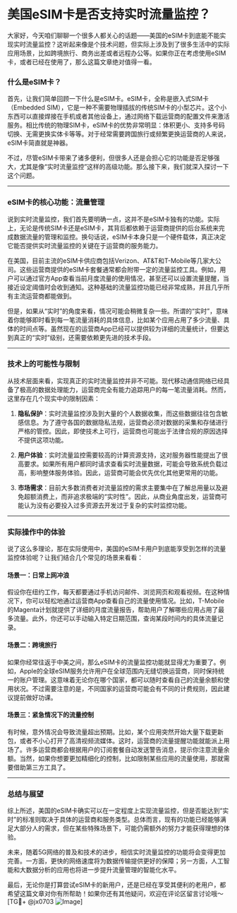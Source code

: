 # 美国eSIM卡是否支持实时流量监控？

大家好，今天咱们聊聊一个很多人都关心的话题——美国的eSIM卡到底能不能实现实时流量监控？这听起来像是个技术问题，但实际上涉及到了很多生活中的实际应用场景，比如跨境旅行、商务出差或者远程办公等。如果你正在考虑使用eSIM卡，或者已经在使用了，那么这篇文章绝对值得一看。

### 什么是eSIM卡？

首先，让我们简单回顾一下什么是eSIM卡。eSIM卡，全称是嵌入式SIM卡（Embedded SIM），它是一种不需要物理插拔的传统SIM卡的小型芯片。这个小东西可以直接焊接在手机或者其他设备上，通过网络下载运营商的配置文件来激活服务。相比传统的物理SIM卡，eSIM卡的优势非常明显：体积更小、支持多号码切换、无需更换实体卡等等。对于经常需要跨国旅行或频繁更换运营商的人来说，eSIM卡简直就是神器。

不过，尽管eSIM卡带来了诸多便利，但很多人还是会担心它的功能是否足够强大，尤其是像“实时流量监控”这样的高级功能。那么接下来，我们就深入探讨一下这个问题。

---

### eSIM卡的核心功能：流量管理

说到实时流量监控，我们首先要明确一点，这并不是eSIM卡独有的功能。实际上，无论是传统SIM卡还是eSIM卡，其背后都依赖于运营商提供的后台系统来完成数据流量的管理和监控。换句话说，eSIM卡本身只是一个硬件载体，真正决定它能否提供实时流量监控的关键在于运营商的服务能力。

在美国，目前主流的eSIM卡供应商包括Verizon、AT&T和T-Mobile等几家大公司。这些运营商提供的eSIM卡套餐通常都会附带一定的流量监控工具。例如，用户可以通过官方App查看当前月度流量的使用情况，甚至还可以设置流量提醒，当接近设定阈值时会收到通知。这种基础的流量监控功能已经非常成熟，并且几乎所有主流运营商都能做到。

但是，如果从“实时”的角度来看，情况可能会稍微复杂一些。所谓的“实时”，意味着你能够即时看到每一笔流量消耗的具体信息，比如某个应用占用了多少流量、具体的时间点等。虽然现在的运营商App已经可以提供较为详细的流量统计，但要达到真正的“实时”级别，还需要依赖更先进的技术手段。

---

### 技术上的可能性与限制

从技术层面来看，实现真正的实时流量监控并非不可能。现代移动通信网络已经具备了极高的数据处理能力，运营商完全有能力追踪用户的每一笔流量消耗。然而，这里存在几个现实中的限制因素：

1. **隐私保护**：实时流量监控涉及到大量的个人数据收集，而这些数据往往包含敏感信息。为了遵守各国的数据隐私法规，运营商必须对数据的采集和存储进行严格的管控。因此，即使技术上可行，运营商也可能出于法律合规的原因选择不提供这项功能。

2. **用户体验**：实时流量监控需要较高的计算资源支持，这对服务器性能提出了很高要求。如果所有用户都同时请求查看实时流量数据，可能会导致系统负载过高，影响整体服务体验。因此，运营商可能会优先优化其他更常用的功能。

3. **市场需求**：目前大多数消费者对流量监控的需求主要集中在了解总用量以及避免超额消费上，而非追求极端的“实时性”。因此，从商业角度出发，运营商可能认为没有必要投入过多资源去开发过于复杂的实时监控功能。

---

### 实际操作中的体验

说了这么多理论，那在实际使用中，美国的eSIM卡用户到底能享受到怎样的流量监控体验呢？让我们结合几个常见的场景来看看：

#### 场景一：日常上网冲浪
假设你在纽约工作，每天都要通过手机访问邮件、浏览网页和观看视频。在这种情况下，你可以轻松地通过运营商App查看自己的流量使用情况。比如，T-Mobile的Magenta计划就提供了详细的月度流量报告，帮助用户了解哪些应用占用了最多流量。此外，你还可以手动输入特定日期范围，查询某段时间内的具体流量记录。

#### 场景二：跨境旅行
如果你经常往返于中美之间，那么eSIM卡的流量监控功能就显得尤为重要了。例如，Apple的全球eSIM服务允许用户在全球范围内无缝切换运营商，同时保持统一的账户管理。这意味着无论你在哪个国家，都可以随时查看自己的流量余额和使用状况。不过需要注意的是，不同国家的运营商可能会有不同的计费规则，因此建议提前做好功课。

#### 场景三：紧急情况下的流量控制
有时候，意外情况会导致流量超出预期。比如，某个应用突然开始大量下载更新包，或者不小心打开了高清视频流媒体。这时，运营商的流量提醒功能就能派上用场了。许多运营商都会根据用户的订阅套餐自动发送警告消息，提示你注意流量余额。当然，如果你想要更加精细化的控制，比如限制某些应用的流量使用，那就需要借助第三方工具了。

---

### 总结与展望

综上所述，美国的eSIM卡确实可以在一定程度上实现流量监控，但是否能达到“实时”的标准则取决于具体的运营商和服务类型。总体而言，现有的功能已经能够满足大部分人的需求，但在某些特殊场景下，可能仍需额外的努力才能获得理想的体验。

未来，随着5G网络的普及和技术的进步，相信实时流量监控的功能将会变得更加完善。一方面，更快的网络速度将为数据传输提供更好的保障；另一方面，人工智能和大数据分析的应用也将进一步提升流量管理的智能化水平。

最后，无论你是打算尝试eSIM卡的新用户，还是已经在享受其便利的老用户，都希望这篇文章对你有所帮助！如果你还有其他疑问，欢迎在评论区留言讨论哦～[TG💪+ @jx0703 ![Image](https://github.com/user-attachments/assets/dbca1d08-cadb-493c-b0ec-ad6f7a83f270)]